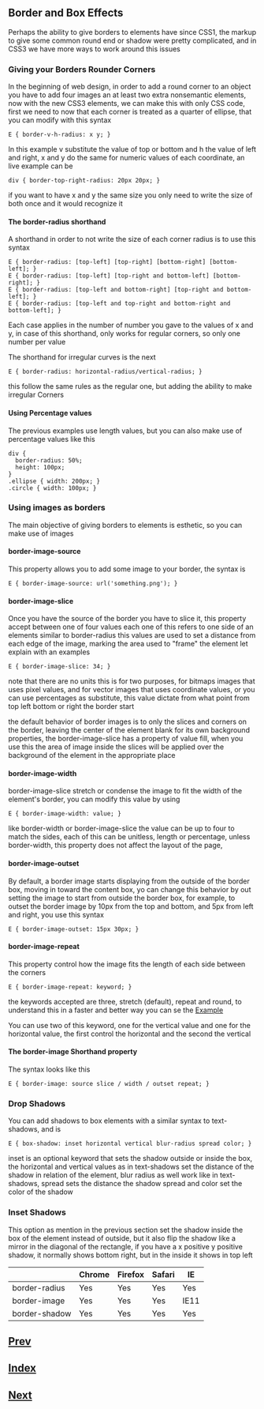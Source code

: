 ## Border and Box Effects

Perhaps the ability to give borders to elements have since CSS1, the markup to give some common round end or shadow were pretty complicated, and in CSS3 we have more ways to work around this issues

### Giving your Borders Rounder Corners

In the beginning of web design, in order to add a round corner to an object you have to add four images an at least two extra nonsemantic elements, now with the new CSS3 elements, we can make this with only CSS code, first we need to now that each corner is treated as a quarter of ellipse, that you can modify with this syntax

```
E { border-v-h-radius: x y; }
```

In this example v substitute the value of top or bottom and h the value of left and right, x and y do the same for numeric values of each coordinate, an live example can be

```
div { border-top-right-radius: 20px 20px; }
```

if you want to have x and y the same size you only need to write the size of both once and it would recognize it

#### The border-radius shorthand

A shorthand in order to not write the size of each corner radius is to use this syntax

```
E { border-radius: [top-left] [top-right] [bottom-right] [bottom-left]; }
E { border-radius: [top-left] [top-right and bottom-left] [bottom-right]; }
E { border-radius: [top-left and bottom-right] [top-right and bottom-left]; }
E { border-radius: [top-left and top-right and bottom-right and bottom-left]; }
```

Each case applies in the number of number you gave to the values of x and y, in case of this shorthand, only works for regular corners, so only one number per value

The shorthand for irregular curves is the next

```
E { border-radius: horizontal-radius/vertical-radius; }
```

this follow the same rules as the regular one, but adding the ability to make irregular Corners

#### Using Percentage values

The previous examples use length values, but you can also make use of percentage values like this

```
div {
  border-radius: 50%;
  height: 100px;
}
.ellipse { width: 200px; }
.circle { width: 100px; }
```

### Using images as borders

The main objective of giving borders to elements is esthetic, so you can make use of images

#### border-image-source

This property allows you to add some image to your border, the syntax is

```
E { border-image-source: url('something.png'); }
```

#### border-image-slice

Once you have the source of the border you have to slice it, this property accept between one of four values each one of this refers to one side of an elements similar to border-radius this values are used to set a distance from each edge of the image, marking the area used to "frame" the element let explain with an examples

```
E { border-image-slice: 34; }
```

 note that there are no units this is for two purposes, for bitmaps images that uses pixel values, and for vector images that uses coordinate values, or you can use percentages as substitute, this value dictate from what point from top left bottom or right the border start

 the default behavior of border images is to only the slices and corners on the border, leaving the center of the element blank for its own background properties, the border-image-slice has a property of value fill, when you use this the area of image inside the slices will be applied over the background of the element in the appropriate place

#### border-image-width

border-image-slice stretch or condense the image to fit the width of the element's border, you can modify this value by using

```
E { border-image-width: value; }
```

like border-width or border-image-slice the value can be up to four to match the sides, each of this can be unitless, length or percentage, unless border-width, this property does not affect the layout of the page,

#### border-image-outset

By default, a border image starts displaying from the outside of the border box, moving in toward the content box, yo can change this behavior by out setting the image to start from outside the border box, for example, to outset the border image by 10px from the top and bottom, and 5px from left and right, you use this syntax

```
E { border-image-outset: 15px 30px; }
```

#### border-image-repeat

This property control how the image fits the length of each side between the corners

```
E { border-image-repeat: keyword; }
```

the keywords accepted are three, stretch (default), repeat and round, to understand this in a faster and better way you can se the [Example](https://github.com/IIKUYY/CSS/tree/main/Chapter9/Resorces/Reference.png)

You can use two of this keyword, one for the vertical value and one for the horizontal value, the first control the horizontal and the second the vertical

#### The border-image Shorthand property

The syntax looks like this

```
E { border-image: source slice / width / outset repeat; }
```

### Drop Shadows

You can add shadows to box elements with a similar syntax to text-shadows, and is

```
E { box-shadow: inset horizontal vertical blur-radius spread color; }
```

inset is an optional keyword that sets the shadow outside or inside the box, the horizontal and vertical values as in text-shadows set the distance of the shadow in relation of the element, blur radius as well work like in text-shadows, spread sets the distance the shadow spread and color set the color of the shadow

### Inset Shadows

This option as mention in the previous section set the shadow inside the box of the element instead of outside, but it also flip the shadow like a mirror in the diagonal of the rectangle, if you have a x positive y positive shadow, it normally shows bottom right, but in the inside it shows in top left

|                   | Chrome | Firefox | Safari |   IE |
| ----------------- | ------ | ------- | ------ | ---- |
| border-radius     |   Yes  |    Yes  |   Yes  |  Yes |
| border-image      |   Yes  |    Yes  |   Yes  | IE11 |
| border-shadow     |   Yes  |    Yes  |   Yes  |  Yes |


## [Prev](https://github.com/IIKUYY/CSS/blob/main/Chapter08/Ch8.md)
## [Index](https://github.com/IIKUYY/CSS/blob/main/Chapter09/README.md)
## [Next](https://github.com/IIKUYY/CSS/blob/main/Chapter10/Ch10md)
